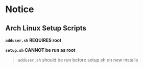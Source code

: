 # Notice

## Arch Linux Setup Scripts

**`adduser.sh` REQUIRES root**

**`setup.sh` CANNOT be run as root**

> `adduser.sh` should be run before setup.sh on new installs